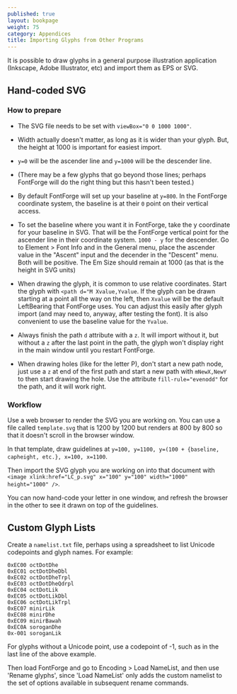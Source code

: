 ```yaml
---
published: true
layout: bookpage
weight: 75
category: Appendices
title: Importing Glyphs from Other Programs
---
```


It is possible to draw glyphs in a general purpose illustration application (Inkscape, Adobe Illustrator, etc) and import them as EPS or SVG.

## Hand-coded SVG

### How to prepare

* The SVG file needs to be set with `viewBox="0 0 1000 1000"`.

* Width actually doesn't matter, as long as it is wider than your glyph. But, the height at 1000 is important for easiest import.

* `y=0` will be the ascender line and `y=1000` will be the descender line.

* (There may be a few glyphs that go beyond those lines; perhaps FontForge will do the right thing but this hasn't been tested.)

* By default FontForge will set up your baseline at `y=800`. In the FontForge coordinate system, the baseline is at their `0` point on their vertical access.

* To set the baseline where you want it in FontForge, take the y coordinate for your baseline in SVG. That will be the FontForge vertical point for the ascender line in their coordinate system. `1000 - y` for the descender. Go to Element > Font Info and in the General menu, place the ascender value in the "Ascent" input and the decender in the "Descent" menu. Both will be positive. The Em Size should remain at 1000 (as that is the height in SVG units)

* When drawing the glyph, it is common to use relative coordinates. Start the glyph with `<path d="M Xvalue,Yvalue`. If the glyph can be drawn starting at a point all the way on the left, then `Xvalue` will be the default LeftBearing that FontForge uses. You can adjust this easily after glyph import (and may need to, anyway, after testing the font). It is also convenient to use the baseline value for the `Yvalue`.

* Always finish the path `d` attribute with a `z`. It will import without it, but without a `z` after the last point in the path, the glyph won't display right in the main window until you restart FontForge.

* When drawing holes (like for the letter P), don't start a new path node, just use a `z` at end of the first path and start a new path with `mNewX,NewY` to then start drawing the hole. Use the attribute `fill-rule="evenodd"` for the path, and it will work right.

### Workflow

Use a web browser to render the SVG you are working on. You can use a file called `template.svg` that is 1200 by 1200 but renders at 800 by 800 so that it doesn't scroll in the browser window.

In that template, draw guidelines at `y=100, y=1100, y=(100 + {baseline, capheight, etc.}, x=100, x=1100`.

Then import the SVG glyph you are working on into that document with `<image xlink:href="LC_p.svg" x="100" y="100" width="1000" height="1000" />`.

You can now hand-code your letter in one window, and refresh the browser in the other to see it drawn on top of the guidelines.


## Custom Glyph Lists

Create a `namelist.txt` file, perhaps using a spreadsheet to list Unicode codepoints and glyph names. For example:

```
0xEC00 octDotDhe
0xEC01 octDotDheDbl
0xEC02 octDotDheTrpl
0xEC03 octDotDheQdrpl
0xEC04 octDotLik
0xEC05 octDotLikDbl
0xEC06 octDotLikTrpl
0xEC07 minirLik
0xEC08 minirDhe
0xEC09 minirBawah
0xEC0A soroganDhe
0x-001 soroganLik
```

For glyphs without a Unicode point, use a codepoint of -1, such as in the last line of the above example.

Then load FontForge and go to Encoding > Load NameList, and then use 'Rename glyphs', since 'Load NameList' only
adds the custom namelist to the set of options available in subsequent rename commands.  
